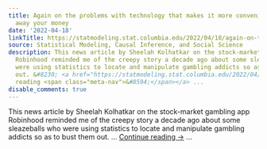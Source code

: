 ```yaml
---
title: Again on the problems with technology that makes it more convenient to gamble
  away your money
date: '2022-04-18'
linkTitle: https://statmodeling.stat.columbia.edu/2022/04/18/again-on-the-problems-with-technology-that-makes-it-more-convenient-to-gamble-away-your-money/
source: Statistical Modeling, Causal Inference, and Social Science
description: This news article by Sheelah Kolhatkar on the stock-market gambling app
  Robinhood reminded me of the creepy story a decade ago about some sleazeballs who
  were using statistics to locate and manipulate gambling addicts so as to bust them
  out. &#8230; <a href="https://statmodeling.stat.columbia.edu/2022/04/18/again-on-the-problems-with-technology-that-makes-it-more-convenient-to-gamble-away-your-money/">Continue
  reading <span class="meta-nav">&#8594;</span></a> ...
disable_comments: true
---
```

This news article by Sheelah Kolhatkar on the stock-market gambling app Robinhood reminded me of the creepy story a decade ago about some sleazeballs who were using statistics to locate and manipulate gambling addicts so as to bust them out. &#8230; <a href="https://statmodeling.stat.columbia.edu/2022/04/18/again-on-the-problems-with-technology-that-makes-it-more-convenient-to-gamble-away-your-money/">Continue reading <span class="meta-nav">&#8594;</span></a> ...